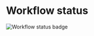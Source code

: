 # Workflow status

![Workflow status badge](https://github.com/bvsvrvb/yamdb_final/actions/workflows/yamdb_workflow.yml/badge.svg)